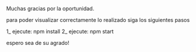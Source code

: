 Muchas gracias por la oportunidad.

para poder visualizar correctamente lo realizado siga los siguientes pasos

1_ ejecute:  npm install
2_ ejecute:  npm start 

espero sea de su agrado!